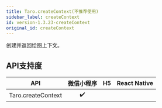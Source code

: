 ```yaml
---
title: Taro.createContext(不推荐使用)
sidebar_label: createContext
id: version-1.3.23-createContext
original_id: createContext
---
```



创建并返回绘图上下文。



## API支持度


| API | 微信小程序 | H5 | React Native |
| :-: | :-: | :-: | :-: |
| Taro.createContext | ✔️ |  |  |

